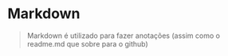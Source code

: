 # Markdown

> Markdown é utilizado para fazer anotações (assim como o readme.md que sobre para o github)